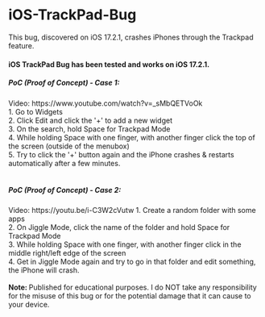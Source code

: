 # iOS-TrackPad-Bug
This bug, discovered on iOS 17.2.1, crashes iPhones through the Trackpad feature.

<h4>iOS TrackPad Bug has been tested and works on iOS 17.2.1. </h4>

<h5>PoC (Proof of Concept) - Case 1:</h5>
Video: https://www.youtube.com/watch?v=_sMbQETVoOk <br>
1. Go to Widgets <br>
2. Click Edit and click the '+' to add a new widget <br>
3. On the search, hold Space for Trackpad Mode <br>
4. While holding Space with one finger, with another finger click the top of the screen (outside of the menubox) <br>
5. Try to click the '+' button again and the iPhone crashes & restarts automatically after a few minutes. <br>
<br>
<h5>PoC (Proof of Concept) - Case 2:</h5>
Video: https://youtu.be/i-C3W2cVutw
1. Create a random folder with some apps <br>
2. On Jiggle Mode, click the name of the folder and hold Space for Trackpad Mode <br>
3. While holding Space with one finger, with another finger click in the middle right/left edge of the screen <br>
4. Get in Jiggle Mode again and try to go in that folder and edit something, the iPhone will crash. <br>
<br>
<b>Note: </b> Published for educational purposes. I do NOT take any responsibility for the misuse of this bug or for the potential damage that it can cause to your device.


